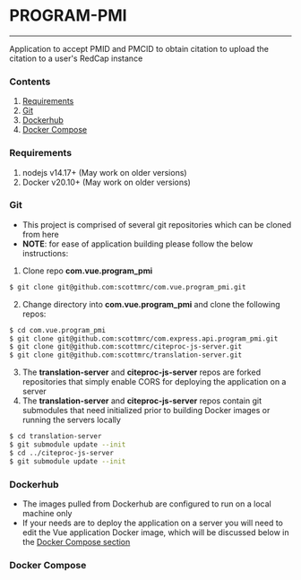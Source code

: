 # PROGRAM-PMI
---
Application to accept PMID and PMCID to obtain citation to upload the citation to a user's RedCap instance

### Contents
1. [Requirements](#requirements)
1. [Git](#git)
1. [Dockerhub](#dockerhub)
1. [Docker Compose](#docker-compose)

### Requirements
1. nodejs v14.17+ (May work on older versions)
1. Docker v20.10+ (May work on older versions)

### Git
- This project is comprised of several git repositories which can be cloned from here
- **NOTE**: for ease of application building please follow the below instructions:
1. Clone repo **com.vue.program_pmi**
```sh
$ git clone git@github.com:scottmrc/com.vue.program_pmi.git
```
2. Change directory into **com.vue.program_pmi** and clone the following repos:
```sh
$ cd com.vue.program_pmi
$ git clone git@github.com:scottmrc/com.express.api.program_pmi.git
$ git clone git@github.com:scottmrc/citeproc-js-server.git
$ git clone git@github.com:scottmrc/translation-server.git
```
3. The **translation-server** and **citeproc-js-server** repos are forked repositories that simply enable CORS for deploying the application on a server
4. The **translation-server** and **citeproc-js-server** repos contain git submodules that need initialized prior to building Docker images or running the servers locally
```sh
$ cd translation-server
$ git submodule update --init
$ cd ../citeproc-js-server
$ git submodule update --init
```

### Dockerhub
- The images pulled from Dockerhub are configured to run on a local machine only
- If your needs are to deploy the application on a server you will need to edit the Vue application Docker image, which will be discussed below in the [Docker Compose section](#docker-compose)

### Docker Compose